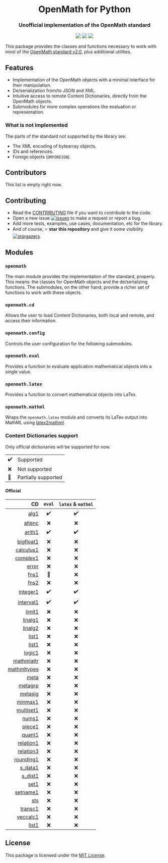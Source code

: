 
<h1 align="center">OpenMath for Python</h1>
<h3 align="center">Unofficial implementation of the OpenMath standard</h3>
<p align="center">
<img src="https://img.shields.io/badge/python-3.10-306998?style=for-the-badge&logo=python&logoColor=ffdc51">
<a href="https://www.openmath.org"><img src="https://img.shields.io/badge/OpenMath-2.0-5b78fd?style=for-the-badge"></a>
<!--img src="https://img.shields.io/badge/version-v1.0-informational?style=for-the-badge"/-->
<a href="LICENSE"><img src="https://img.shields.io/badge/license-MIT-informational?style=for-the-badge"/></a>
</p>

This package provides the classes and functions necessary to work with _most_ of the [OpenMath standard v2.0](https://openmath.org/standard/om20-2019-07-01/), plus additional utilities.

## Features

- Implementation of the OpenMath objects with a minimal interface for their manipulation.
- De/serialization from/to JSON and XML.
- Intuitive access to remote Content Dictionaries, directly from the OpenMath objects.
- Submodules for more complex operations like evaluation or representation.

### What is not implemented

The parts of the standard not supported by the library are:

- The XML encoding of bytearray objects.
- IDs and references.
- Foreign objects (`OMFOREIGN`).

## Contributors

This list is empty right now.

## Contributing

- Read the [CONTRIBUTING](CONTRIBUTING.md) file if you want to contribute to the code.
- Open a new issue [![issues](https://img.shields.io/github/issues/MiguelMJ/openmath?logo=github&style=social)](https://github.com/MiguelMJ/openmath/issues/new) to make a request or report a bug.
- Add more tests, examples, use cases, documentation, etc for the library.
- And of course, :star: **star this repository** and give it some visibility [![stargazers](https://img.shields.io/github/stars/MiguelMJ/openmath?logo=github&style=social)](https://github.com/MiguelMJ/openmath/stargazers).

## Modules

### `openmath`

The main module provides the implementation of the standard, properly. This means: the classes for OpenMath objects and the de/serializing functions. The submodules, on the other hand, provide a richer set of functions to work with these objects.

### `openmath.cd`

Allows the user to load Content Dictionaries, both local and remote, and access their information.

### `openmath.config`

Controls the user configuration for the following submodules.

### `openmath.eval`

Provides a function to evaluate application mathematical objects into a single value.

### `openmath.latex`

Provides a function to convert mathematical objects into LaTex.

### `openmath.mathml`

Wraps the `openmath.latex` module and converts its LaTex output into MathML using [latex2mathml](https://github.com/roniemartinez/latex2mathml).

### Content Dictionaries support

Only official dictionaries will be supported for now.

|||
|---|---|
| :heavy_check_mark: | Supported |
| :x: | Not supported |
| :construction: | Partially supported |

#### Official

| CD | `eval`| `latex` & `mathml` |
|---:|:---:|:---:|
| [alg1](http://www.openmath.org/cd/alg1) | :heavy_check_mark: | :heavy_check_mark: |
| [altenc](http://www.openmath.org/cd/altenc) | :x: | :x: |
| [arith1](http://www.openmath.org/cd/arith1) | :heavy_check_mark: | :heavy_check_mark: |
| [bigfloat1](http://www.openmath.org/cd/bigfloat1) | :x: | :x: |
| [calculus1](http://www.openmath.org/cd/calculus1) | :x: | :x: |
| [complex1](http://www.openmath.org/cd/complex1) | :x: | :x: |
| [error](http://www.openmath.org/cd/error) | :x: | :x: |
| [fns1](http://www.openmath.org/cd/fns1) | :construction: | :x: |
| [fns2](http://www.openmath.org/cd/fns2) | :x: | :x: |
| [integer1](http://www.openmath.org/cd/integer1) | :heavy_check_mark: | :heavy_check_mark: |
| [interval1](http://www.openmath.org/cd/interval1) | :heavy_check_mark: | :heavy_check_mark: |
| [limit1](http://www.openmath.org/cd/limit1) | :x: | :x: |
| [linalg1](http://www.openmath.org/cd/linalg1) | :x: | :x: |
| [linalg2](http://www.openmath.org/cd/linalg2) | :x: | :x: |
| [list1](http://www.openmath.org/cd/list1) | :x: | :x: |
| [list1](http://www.openmath.org/cd/list1) | :x: | :x: |
| [logic1](http://www.openmath.org/cd/logic1) | :x: | :x: |
| [mathmlattr](http://www.openmath.org/cd/mathmlattr) | :x: | :x: |
| [mathmltypes](http://www.openmath.org/cd/mathmltypes) | :x: | :x: |
| [meta](http://www.openmath.org/cd/meta) | :x: | :x: |
| [metagrp](http://www.openmath.org/cd/metagrp) | :x: | :x: |
| [metasig](http://www.openmath.org/cd/metasig) | :x: | :x: |
| [minmax1](http://www.openmath.org/cd/minmax1) | :x: | :x: |
| [multiset1](http://www.openmath.org/cd/multiset1) | :x: | :x: |
| [nums1](http://www.openmath.org/cd/nums1) | :x: | :x: |
| [piece1](http://www.openmath.org/cd/piece1) | :x: | :x: |
| [quant1](http://www.openmath.org/cd/quant1) | :x: | :x: |
| [relation1](http://www.openmath.org/cd/relation1) | :x: | :x: |
| [relation3](http://www.openmath.org/cd/relation3) | :x: | :x: |
| [rounding1](http://www.openmath.org/cd/rounding1) | :x: | :x: |
| [s_data1](http://www.openmath.org/cd/s_data1) | :x: | :x: |
| [s_dist1](http://www.openmath.org/cd/s_dist1) | :x: | :x: |
| [set1](http://www.openmath.org/cd/set1) | :x: | :x: |
| [setname1](http://www.openmath.org/cd/setname1) | :x: | :x: |
| [sts](http://www.openmath.org/cd/sts) | :x: | :x: |
| [transc1](http://www.openmath.org/cd/transc1) | :x: | :x: |
| [veccalc1](http://www.openmath.org/cd/veccalc1) | :x: | :x: |
| [list1](http://www.openmath.org/cd/list1) | :x: | :x: |

## License

This package is licensed under the [MIT License](LICENSE).